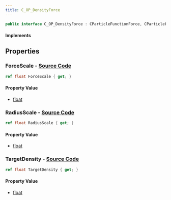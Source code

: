 ```yaml
---
title: C_OP_DensityForce
---
```


```csharp
public interface C_OP_DensityForce : CParticleFunctionForce, CParticleFunction, ISchemaClass<CParticleFunction>, ISchemaClass<CParticleFunctionForce>, ISchemaClass<C_OP_DensityForce>, ISchemaField, ISchemaClass, INativeHandle
```

#### Implements

## Properties

### **ForceScale** - [Source Code](https://github.com/swiftly-solution/swiftlys2/blob/main/managed/src/SwiftlyS2.Generated/Schemas/Interfaces/C_OP_DensityForce.cs#L18)

```csharp
ref float ForceScale { get; }
```

#### Property Value

- [float](https://learn.microsoft.com/dotnet/api/system.single)

### **RadiusScale** - [Source Code](https://github.com/swiftly-solution/swiftlys2/blob/main/managed/src/SwiftlyS2.Generated/Schemas/Interfaces/C_OP_DensityForce.cs#L16)

```csharp
ref float RadiusScale { get; }
```

#### Property Value

- [float](https://learn.microsoft.com/dotnet/api/system.single)

### **TargetDensity** - [Source Code](https://github.com/swiftly-solution/swiftlys2/blob/main/managed/src/SwiftlyS2.Generated/Schemas/Interfaces/C_OP_DensityForce.cs#L20)

```csharp
ref float TargetDensity { get; }
```

#### Property Value

- [float](https://learn.microsoft.com/dotnet/api/system.single)

